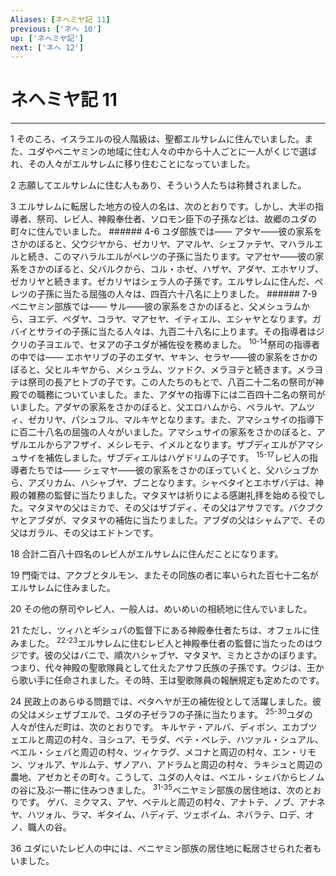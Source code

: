 ```yaml
---
Aliases: [ネヘミヤ記 11]
previous: ['ネヘ 10']
up: ['ネヘミヤ記']
next: ['ネヘ 12']
---
```

# ネヘミヤ記 11

***




1 
そのころ、イスラエルの役人階級は、聖都エルサレムに住んでいました。また、ユダやベニヤミンの地域に住む人々の中から十人ごとに一人がくじで選ばれ、その人々がエルサレムに移り住むことになっていました。 



2 
志願してエルサレムに住む人もあり、そういう人たちは称賛されました。 



3 
エルサレムに転居した地方の役人の名は、次のとおりです。しかし、大半の指導者、祭司、レビ人、神殿奉仕者、ソロモン臣下の子孫などは、故郷のユダの町々に住んでいました。 ###### 4-6 ユダ部族では―― アタヤ――彼の家系をさかのぼると、父ウジヤから、ゼカリヤ、アマルヤ、シェファテヤ、マハラルエルと続き、このマハラルエルがペレツの子孫に当たります。マアセヤ――彼の家系をさかのぼると、父バルクから、コル・ホゼ、ハザヤ、アダヤ、エホヤリブ、ゼカリヤと続きます。ゼカリヤはシェラ人の子孫です。エルサレムに住んだ、ペレツの子孫に当たる屈強の人々は、四百六十八名に上りました。 ###### 7-9 ベニヤミン部族では―― サル――彼の家系をさかのぼると、父メシュラムから、ヨエデ、ペダヤ、コラヤ、マアセヤ、イティエル、エシャヤとなります。ガバイとサライの子孫に当たる人々は、九百二十八名に上ります。その指導者はジクリの子ヨエルで、セヌアの子ユダが補佐役を務めました。 <sup class="versenum">10-14</sup>祭司の指導者の中では―― エホヤリブの子のエダヤ、ヤキン、セラヤ――彼の家系をさかのぼると、父ヒルキヤから、メシュラム、ツァドク、メラヨテと続きます。メラヨテは祭司の長アヒトブの子です。この人たちのもとで、八百二十二名の祭司が神殿での職務についていました。また、アダヤの指導下には二百四十二名の祭司がいました。アダヤの家系をさかのぼると、父エロハムから、ペラルヤ、アムツィ、ゼカリヤ、パシュフル、マルキヤとなります。また、アマシュサイの指導下に百二十八名の屈強の人々がいました。アマシュサイの家系をさかのぼると、アザルエルからアフザイ、メシレモテ、イメルとなります。ザブディエルがアマシュサイを補佐しました。ザブディエルはハゲドリムの子です。 <sup class="versenum">15-17</sup>レビ人の指導者たちでは―― シェマヤ――彼の家系をさかのぼっていくと、父ハシュブから、アズリカム、ハシャブヤ、ブニとなります。シャベタイとエホザバデは、神殿の雑務の監督に当たりました。マタヌヤは祈りによる感謝礼拝を始める役でした。マタヌヤの父はミカで、その父はザブディ、その父はアサフです。バクブクヤとアブダが、マタヌヤの補佐に当たりました。アブダの父はシャムアで、その父はガラル、その父はエドトンです。 



18 
合計二百八十四名のレビ人がエルサレムに住んだことになります。 



19 
門衛では、アクブとタルモン、またその同族の者に率いられた百七十二名がエルサレムに住みました。 



20 
その他の祭司やレビ人、一般人は、めいめいの相続地に住んでいました。 



21 
ただし、ツィハとギシュパの監督下にある神殿奉仕者たちは、オフェルに住みました。 <sup class="versenum">22-23</sup>エルサレムに住むレビ人と神殿奉仕者の監督に当たったのはウジです。彼の父はバニで、順次ハシャブヤ、マタヌヤ、ミカとさかのぼります。つまり、代々神殿の聖歌隊員として仕えたアサフ氏族の子孫です。ウジは、王から歌い手に任命されました。その時、王は聖歌隊員の報酬規定も定めたのです。 



24 
民政上のあらゆる問題では、ペタヘヤが王の補佐役として活躍しました。彼の父はメシェザブエルで、ユダの子ゼラフの子孫に当たります。 <sup class="versenum">25-30</sup>ユダの人々が住んだ町は、次のとおりです。 キルヤテ・アルバ、ディボン、エカブツェエルと周辺の村々、ヨシュア、モラダ、ベテ・ペレテ、ハツァル・シュアル、ベエル・シェバと周辺の村々、ツィケラグ、メコナと周辺の村々、エン・リモン、ツォルア、ヤルムテ、ザノアハ、アドラムと周辺の村々、ラキシュと周辺の農地、アゼカとその町々。こうして、ユダの人々は、ベエル・シェバからヒノムの谷に及ぶ一帯に住みつきました。 <sup class="versenum">31-35</sup>ベニヤミン部族の居住地は、次のとおりです。 ゲバ、ミクマス、アヤ、ベテルと周辺の村々、アナトテ、ノブ、アナネヤ、ハツォル、ラマ、ギタイム、ハディデ、ツェボイム、ネバラテ、ロデ、オノ、職人の谷。 



36 
ユダにいたレビ人の中には、ベニヤミン部族の居住地に転居させられた者もいました。
